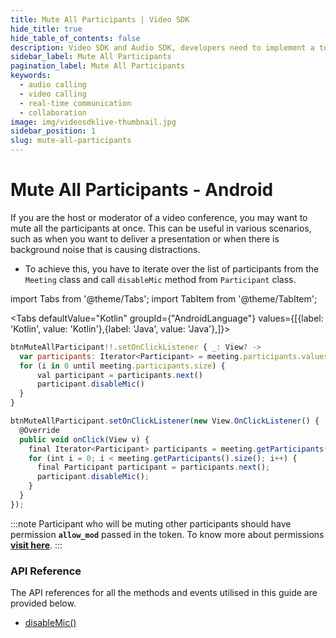 ```yaml
---
title: Mute All Participants | Video SDK
hide_title: true
hide_table_of_contents: false
description: Video SDK and Audio SDK, developers need to implement a token server. This requires efforts on both the front-end and backend.
sidebar_label: Mute All Participants
pagination_label: Mute All Participants
keywords:
  - audio calling
  - video calling
  - real-time communication
  - collaboration
image: img/videosdklive-thumbnail.jpg
sidebar_position: 1
slug: mute-all-participants
---
```


# Mute All Participants - Android

If you are the host or moderator of a video conference, you may want to mute all the participants at once. This can be useful in various scenarios, such as when you want to deliver a presentation or when there is background noise that is causing distractions.

- To achieve this, you have to iterate over the list of participants from the `Meeting` class and call `disableMic` method from `Participant` class.

import Tabs from '@theme/Tabs';
import TabItem from '@theme/TabItem';

<Tabs
defaultValue="Kotlin"
groupId={"AndroidLanguage"}
values={[{label: 'Kotlin', value: 'Kotlin'},{label: 'Java', value: 'Java'},]}>

<TabItem value="Kotlin">

```js
btnMuteAllParticipant!!.setOnClickListener { _: View? ->
  var participants: Iterator<Participant> = meeting.participants.values.iterator()
  for (i in 0 until meeting.participants.size) {
      val participant = participants.next()
      participant.disableMic()
  }
}
```

</TabItem>

<TabItem value="Java">

```js
btnMuteAllParticipant.setOnClickListener(new View.OnClickListener() {
  @Override
  public void onClick(View v) {
    final Iterator<Participant> participants = meeting.getParticipants().values().iterator();
    for (int i = 0; i < meeting.getParticipants().size(); i++) {
      final Participant participant = participants.next();
      participant.disableMic();
    }
  }
});
```

</TabItem>

</Tabs>

:::note
Participant who will be muting other participants should have permission **`allow_mod`** passed in the token. To know more about permissions [**visit here**](/android/guide/video-and-audio-calling-api-sdk/authentication-and-token).
:::

### API Reference

The API references for all the methods and events utilised in this guide are provided below.

- [disableMic()](/android/api/sdk-reference/participant-class/methods#disablemic)
